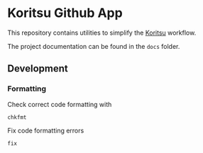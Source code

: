 # Koritsu Github App

This repository contains utilities to simplify the
[Koritsu](https://debitoor.com/blog/trunk-based-development-how-we-fixed-it-with-koritsu)
workflow.

The project documentation can be found in the `docs` folder.

## Development

### Formatting

Check correct code formatting with

    chkfmt

Fix code formatting errors

    fix

